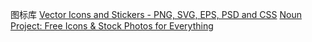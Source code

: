 图标库
[Vector Icons and Stickers - PNG, SVG, EPS, PSD and CSS](https://www.flaticon.com/)
[Noun Project: Free Icons & Stock Photos for Everything](https://thenounproject.com/)



